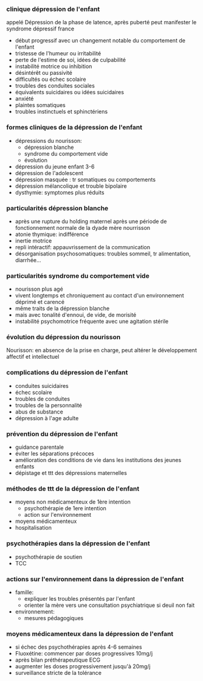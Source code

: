 ### clinique dépression de l'enfant
appelé Dépression de la phase de latence, après puberté peut manifester le syndrome dépressif france
- début progressif avec un changement notable du comportement de l'enfant
- tristesse de l'humeur ou irritabilité
- perte de l'estime de soi, idées de culpabilité
- instabilité motrice ou inhibition
- désintérêt ou passivité
- difficultés ou échec scolaire
- troubles des conduites sociales
- équivalents suicidaires ou idées suicidaires
- anxiété
- plaintes somatiques
- troubles instinctuels et sphinctériens

### formes cliniques de la dépression de l'enfant
- dépressions du nourisson:
    - dépression blanche
    - syndrome du comportement vide
    - évolution
- dépression du jeune enfant 3-6
- dépression de l'adolescent
- dépression masquée : tr somatiques ou comportements
- dépression mélancolique et trouble bipolaire
- dysthymie: symptomes plus réduits

### particularités dépression blanche
- après une rupture du holding maternel après une période de fonctionnement normale de la dyade mère nourrisson
- atonie thymique: indifférence
- inertie motrice
- repli intéractif: appauvrissement de la communication
- désorganisation psychosomatiques: troubles sommeil, tr alimentation, diarrhée...

### particularités syndrome du comportement vide
- nourisson plus agé
- vivent longtemps et chroniquement au contact d'un environnement déprimé et carencé
- même traits de la dépression blanche
- mais avec tonalité d'ennoui, de vide, de morisité
- instabilité psychomotrice fréquente avec une agitation stérile

### évolution du dépression du nourisson
Nourisson: en absence de la prise en charge, peut altérer le développement affectif et intellectuel


### complications du dépression de l'enfant
- conduites suicidaires
- échec scolaire
- troubles de conduites
- troubles de la personnalité
- abus de substance
- dépression à l'age adulte

### prévention du dépression de l'enfant
- guidance parentale
- éviter les séparations précoces
- amélioration des conditions de vie dans les institutions des jeunes enfants
- dépistage et ttt des dépressions maternelles

### méthodes de ttt de la dépression de l'enfant
- moyens non médicamenteux de 1ère intention
    - psychothérapie de 1ere intention
    - action sur l'environnement
- moyens médicamenteux
- hospitalisation

### psychothérapies dans la dépression de l'enfant
- psychothérapie de soutien
- TCC

### actions sur l'environnement dans la dépression de l'enfant
- famille:
    - expliquer les troubles présentés par l'enfant
    - orienter la mère vers une consultation psychiatrique si deuil non fait
- environnement:
    - mesures pédagogiques

### moyens médicamenteux dans la dépression de l'enfant
- si échec des psychothérapies après 4-6 semaines
- Fluoxétine: commencer par doses progressives 10mg/j
- après bilan préthérapeutique ECG
- augmenter les doses progressivement jusqu'à 20mg/j
- surveillance stricte de la tolérance
